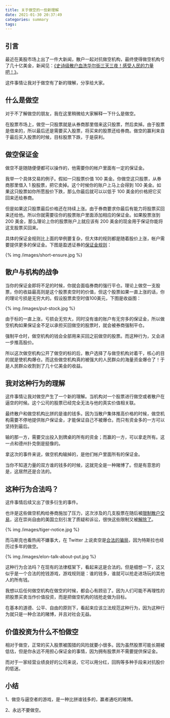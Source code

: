 ```yaml
---
title: 关于做空的一些新理解
date: 2021-01-30 20:37:49
categories: summary
tags:
---
```


## 引言

最近在美股市场上出了一件大新闻，散户一起对抗做空机构，最终使得做空机构亏了几十亿美金，新闻见：[《史诗级散户血洗华尔街三天三夜！感受人民的力量吧！》](https://www.laohu8.com/post/313513574)。

这件事情让我对于做空有了新的理解，分享给大家。

## 什么是做空

对于不了解做空的朋友，我在这里稍微给大家解释一下什么是做空。

在股票市场上，做空一只股票就是从券商那里借来这只股票，然后卖掉。由于股票是借来的，所以最后还是需要买入股票，将买来的股票还给券商。做空的赢利来自于最后买入股票的时候，目标股票下跌，于是获利。

## 做空保证金

做空不是随随便便都可以操作的，他需要你的帐户里面有一定的保证金。

我举一个具体交易的例子。假如一只股票价值 100 美金。你做空这只股票，从券商那里借入 1 股股票，把它卖掉。这个时候你的账户上马上会得到 100 美金。如果这只股票如你所愿股价下跌，那么你最后就可以以低于 100 美金的价格把它买回来还给券商。

但是如果这只股票最后价格还在持续上涨。由于券商要求你最后有能力将股票买回来还给他。所以你就需要往你的股票账户里面添加相应的保证金。如果股票涨到 200 美金，那么理论上你的股票账户上就应该有 200 美金的现金用于保证你能将这支股票买回来。

具体的保证金规则比上面的举例要复杂，但大体的规则都是随着股价上涨，帐户需要提供更多的保证金。下图是盈透证券的[保证金规则](https://www.interactivebrokers.com/cn/index.php?f=2432&p=stk)：

{% img /images/short-ensure.jpg %}

## 散户与机构的战争

当你的保证金即将不足的时候，你就会面临券商的强行平仓。理论上做空一支股票，你的收益最高则是这个股票卖空时的价值，但这个股票如果一直上涨的话，你的理论亏损是无穷大的。假设股票卖空时值100美元，下图是收益图：

{% img /images/put-stock.jpg %}

由于标的一直上涨，亏损会无穷大，同时没有谁的账户有无穷多的保证金，所以做空机构如果保证金不足以承担买回做空的股票时，就会被券商强制平仓。

强制平仓时，做空机构的钱会全部用来买回之前做空的股票。而这种行为，又会进一步推高股价。

所以这次做空机构公开了做空的标的后，散户选择了与做空机构对着干，核心的目的就是使机构爆仓。而这些做空机构真的被强大的人民群众的海量资金爆仓了！于是人民群众收割到了几十亿美金的收益。

## 我对这种行为的理解

这件事情让我对做空产生了一个新的理解。当机构对一个股票进行做空或者散户在逼空的时候。这个公司的股票已经完全无法与他的真实价值相关联。

最终散户和做空机构比拼的是谁的钱多。因为当散户集体推高价格的时候，做空机构需要不停地提供账户保证金，才能保证自己不被爆仓。而只有资金多的一方可以坚持到最后。

输的那一方，需要交出投入到牌桌的所有的资金；而赢的一方，可以拿走所有。这一点和德州扑克倒是挺像的。

拿这次的事件来说，做空机构输掉的，是他们帐户里面所有的保证金。

当你不知道力量的双方谁的钱多的时候，这就完全是一种赌博了。但是有意思的是，这居然还是合法的。

## 这种行为合法吗？

这件事情后续又出了很多衍生的事件。

也许是这些做空机构给券商施加了压力，这次涉及的几支股票在随后被[限制散户交易](http://cn.dailyeconomic.com/finance/2021/01/29/23150.html)，这在崇尚自由的美国立刻引发了质疑和诉讼，很快这些限制又被[解除了](https://www.sohu.com/a/447515639_119759)。

{% img /images/tiger-notice.jpg %}

而马斯克也看热闹不嫌事大，在 Twitter 上说卖空是[合法的骗局](https://new.qq.com/rain/a/20210129A01YXP00)，因为特斯拉也经历过多年的做空。

{% img /images/elon-talk-about-put.jpg %}

这种行为合法吗？在现有的法律框架下，看起来这是合法的。但是细想一下，这又似乎是一个合法的抢钱游戏，游戏规则是：谁的钱多，谁就可以抢走进场玩的其他人的所有钱。

我想以后任何做空机构在做空的时候，都会心有顾忌了。因为人们可能不再理性的把股票买卖当作价值投资，而是把做空机构的钱抢走做为目标。

在基本的道德、公平、自由的原则下，看起来应该立法规范这种行为，因为这种行为就只是一种合法的赌博，并且对社会无益。

## 价值投资为什么不怕做空

相对于做空，正常的买入股票被围猎的风险就要小很多。因为虽然股票可能长期被低估，但是你永远不用担心保证金的事情，因为拥有股票并不需要提供保证金。

而对于一家经营业绩良好的公司来说，它可以用分红，回购等多种手段来对抗股价的低迷。

## 小结

1、做空与逼空者的游戏，是一种比拼谁钱多的，赢者通吃的赌博。

2、永远不要做空。


